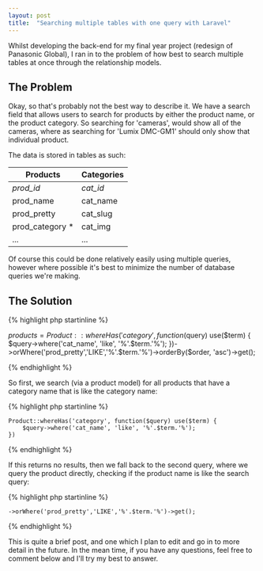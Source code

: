 ```yaml
---
layout: post
title:  "Searching multiple tables with one query with Laravel"
---
```

Whilst developing the back-end for my final year project (redesign of Panasonic Global), I ran in to the problem of how best to search multiple tables at once through the relationship models.

## The Problem

Okay, so that's probably not the best way to describe it. We have a search field that allows users to search for products by either the product name, or the product category. So searching for 'cameras', would show all of the cameras, where as searching for 'Lumix DMC-GM1' should only show that individual product.

The data is stored in tables as such:

| Products | Categories |
|----------|------------|
| *prod_id* | *cat_id* |
| prod_name | cat_name |
| prod_pretty | cat_slug |
| prod_category * | cat_img |
| ... | ... |


Of course this could be done relatively easily using multiple queries, however where possible it's best to minimize the number of database queries we're making.

## The Solution

{% highlight php startinline %}

$products = Product::whereHas('category', function($query) use($term) {
    $query->where('cat_name', 'like', '%'.$term.'%');
})->orWhere('prod_pretty','LIKE','%'.$term.'%')->orderBy($order, 'asc')->get();

{% endhighlight %}

So first, we search (via a product model) for all products that have a category name that is like the category name:

{% highlight php startinline %}

    Product::whereHas('category', function($query) use($term) {
        $query->where('cat_name', 'like', '%'.$term.'%');
    })

{% endhighlight %}

If this returns no results, then we fall back to the second query, where we query the product directly, checking if the product name is like the search query:

{% highlight php startinline %}

    ->orWhere('prod_pretty','LIKE','%'.$term.'%')->get();

{% endhighlight %}

This is quite a brief post, and one which I plan to edit and go in to more detail in the future. In the mean time, if you have any questions, feel free to comment below and I'll try my best to answer.
